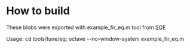 # How to build

These blobs were exported with example_fir_eq.m tool from
[SOF](https://github.com/thesofproject/sof)

Usage:
cd tools/tune/eq; octave --no-window-system example_fir_eq.m
